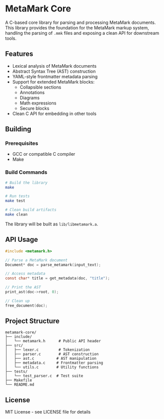 # MetaMark Core

A C-based core library for parsing and processing MetaMark documents. This library provides the foundation for the MetaMark markup system, handling the parsing of `.mmk` files and exposing a clean API for downstream tools.

## Features

- Lexical analysis of MetaMark documents
- Abstract Syntax Tree (AST) construction
- YAML-style frontmatter metadata parsing
- Support for extended MetaMark blocks:
  - Collapsible sections
  - Annotations
  - Diagrams
  - Math expressions
  - Secure blocks
- Clean C API for embedding in other tools

## Building

### Prerequisites

- GCC or compatible C compiler
- Make

### Build Commands

```bash
# Build the library
make

# Run tests
make test

# Clean build artifacts
make clean
```

The library will be built as `lib/libmetamark.a`.

## API Usage

```c
#include <metamark.h>

// Parse a MetaMark document
Document* doc = parse_metamark(input_text);

// Access metadata
const char* title = get_metadata(doc, "title");

// Print the AST
print_ast(doc->root, 0);

// Clean up
free_document(doc);
```

## Project Structure

```
metamark-core/
├── include/
│   └── metamark.h      # Public API header
├── src/
│   ├── lexer.c         # Tokenization
│   ├── parser.c        # AST construction
│   ├── ast.c          # AST manipulation
│   ├── metadata.c     # Frontmatter parsing
│   └── utils.c        # Utility functions
├── tests/
│   └── test_parser.c  # Test suite
├── Makefile
└── README.md
```

## License

MIT License - see LICENSE file for details 